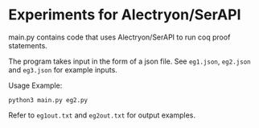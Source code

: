 # Experiments for Alectryon/SerAPI

main.py contains code that uses Alectryon/SerAPI to run coq proof statements.

The program takes input in the form of a json file. See `eg1.json`, `eg2.json` and `eg3.json` for example inputs.

Usage Example:
```
python3 main.py eg2.py
```

Refer to `eg1out.txt` and `eg2out.txt` for output examples.